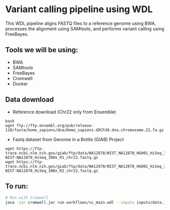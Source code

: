 # Variant calling pipeline using WDL

This WDL pipeline aligns FASTQ files to a reference genome using BWA, processes the alignment using SAMtools, and performs variant calling using FreeBayes.

## Tools we will be using:
- BWA
- SAMtools
- FreeBayes
- Cromwell
- Docker

## Data download
- Reference download (Chr22 only from Ensemble)
```
bash
wget ftp://ftp.ensembl.org/pub/release-110/fasta/homo_sapiens/dna/Homo_sapiens.GRCh38.dna.chromosome.22.fa.gz
```

- Fastq dataset from Genome in a Bottle (GIAB) Project

```
wget https://ftp-trace.ncbi.nlm.nih.gov/giab/ftp/data/NA12878/NIST_NA12878_HG001_HiSeq_300x/RG001-NIST-NA12878_HiSeq_300x_R1_chr22.fastq.gz
wget https://ftp-trace.ncbi.nlm.nih.gov/giab/ftp/data/NA12878/NIST_NA12878_HG001_HiSeq_300x/RG001-NIST-NA12878_HiSeq_300x_R2_chr22.fastq.gz
```

## To run:
```bash
# Run with Cromwell
java -jar cromwell.jar run workflows/vc_main.wdl --inputs inputs/data.json
